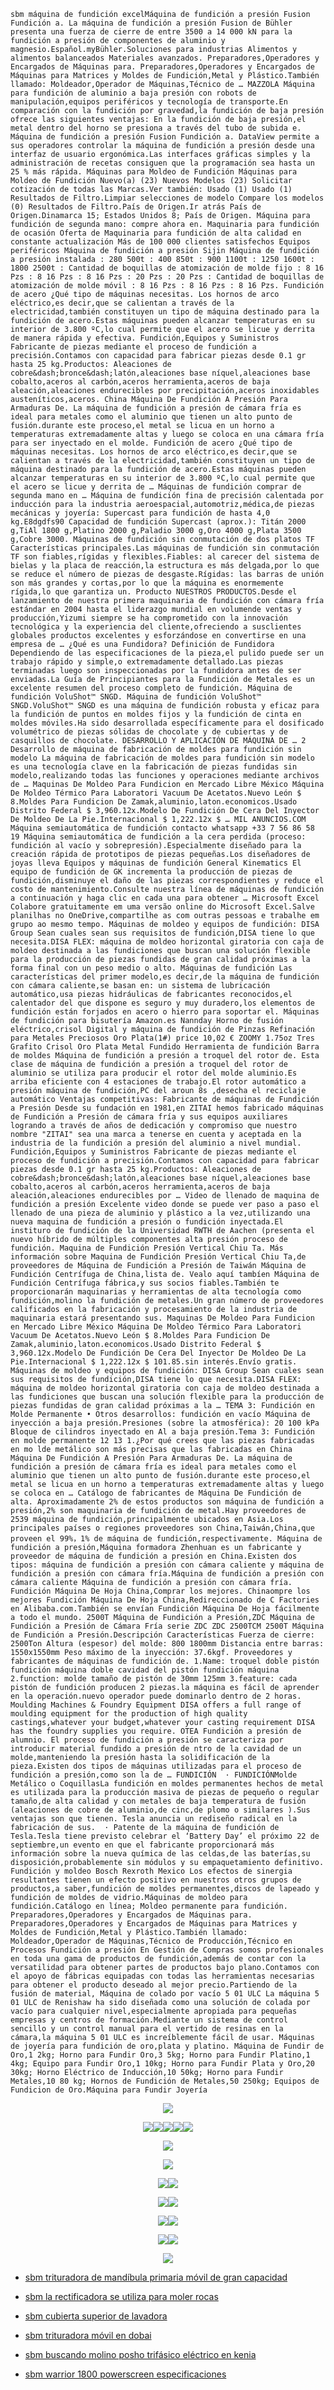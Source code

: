
```
sbm máquina de fundición excelMáquina de fundición a presión Fusion Fundición a. La máquina de fundición a presión Fusion de Bühler presenta una fuerza de cierre de entre 3500 a 14 000 kN para la fundición a presión de componentes de aluminio y magnesio.Español.myBühler.Soluciones para industrias Alimentos y alimentos balanceados Materiales avanzados. Preparadores,Operadores y Encargados de Máquinas para. Preparadores,Operadores y Encargados de Máquinas para Matrices y Moldes de Fundición,Metal y Plástico.También llamado: Moldeador,Operador de Máquinas,Técnico de … MAZZOLA Máquina para fundición de aluminio a baja presión con robots de manipulación,equipos periféricos y tecnología de transporte.En comparación con la fundición por gravedad,la fundición de baja presión ofrece las siguientes ventajas: En la fundición de baja presión,el metal dentro del horno se presiona a través del tubo de subida e. Máquina de fundición a presión Fusion Fundición a. DataView permite a sus operadores controlar la máquina de fundición a presión desde una interfaz de usuario ergonómica.Las interfaces gráficas simples y la administración de recetas consiguen que la programación sea hasta un 25 % más rápida. Máquinas para Moldeo de Fundición Máquinas para Moldeo de Fundición Nuevo(a) (23) Nuevos Modelos (23) Solicitar cotización de todas las Marcas.Ver también: Usado (1) Usado (1) Resultados de Filtro.Limpiar selecciones de modelo Compare los modelos (0) Resultados de Filtro.País de Origen.Ir atrás País de Origen.Dinamarca 15; Estados Unidos 8; País de Origen. Máquina para fundición de segunda mano: compre ahora en. Maquinaria para fundición de ocasión Oferta de Maquinaria para fundición de alta calidad en constante actualización Más de 100 000 clientes satisfechos Equipos periféricos Máquina de fundición a presión Sijin Máquina de fundición a presión instalada : 280 500t : 400 850t : 900 1100t : 1250 1600t : 1800 2500t : Cantidad de boquillas de atomización de molde fijo : 8 16 Pzs : 8 16 Pzs : 8 16 Pzs : 20 Pzs : 20 Pzs : Cantidad de boquillas de atomización de molde móvil : 8 16 Pzs : 8 16 Pzs : 8 16 Pzs. Fundición de acero ¿Qué tipo de máquinas necesitas. Los hornos de arco eléctrico,es decir,que se calientan a través de la electricidad,también constituyen un tipo de máquina destinado para la fundición de acero.Estas máquinas pueden alcanzar temperaturas en su interior de 3.800 ºC,lo cual permite que el acero se licue y derrita de manera rápida y efectiva. Fundición,Equipos y Suministros Fabricante de piezas mediante el proceso de fundición a precisión.Contamos con capacidad para fabricar piezas desde 0.1 gr hasta 25 kg.Productos: Aleaciones de cobre&dash;bronce&dash;latón,aleaciones base níquel,aleaciones base cobalto,aceros al carbón,aceros herramienta,aceros de baja aleación,aleaciones endurecibles por precipitación,aceros inoxidables austeníticos,aceros. China Máquina De Fundición A Presión Para Armaduras De. La máquina de fundición a presión de cámara fría es ideal para metales como el aluminio que tienen un alto punto de fusión.durante este proceso,el metal se licua en un horno a temperaturas extremadamente altas y luego se coloca en una cámara fría para ser inyectado en el molde. Fundición de acero ¿Qué tipo de máquinas necesitas. Los hornos de arco eléctrico,es decir,que se calientan a través de la electricidad,también constituyen un tipo de máquina destinado para la fundición de acero.Estas máquinas pueden alcanzar temperaturas en su interior de 3.800 ºC,lo cual permite que el acero se licue y derrita de … Máquinas de fundición comprar de segunda mano en … Máquina de fundición fina de precisión calentada por inducción para la industria aeroespacial,automotriz,médica,de piezas mecánicas y joyería: Supercast para fundición de hasta 4,0 kg.E8dgdfs90 Capacidad de fundición Supercast (aprox.): Titán 2000 g,TiAl 1800 g,Platino 2000 g,Paladio 3000 g,Oro 4000 g,Plata 3500 g,Cobre 3000. Máquinas de fundición sin conmutación de dos platos TF Características principales.Las máquinas de fundición sin conmutación TF son fiables,rígidas y flexibles.Fiables: al carecer del sistema de bielas y la placa de reacción,la estructura es más delgada,por lo que se reduce el número de piezas de desgaste.Rígidas: las barras de unión son más grandes y cortas,por lo que la máquina es enormemente rígida,lo que garantiza un. Producto NUESTROS PRODUCTOS.Desde el lanzamiento de nuestra primera maquinaria de fundición con cámara fría estándar en 2004 hasta el liderazgo mundial en volumende ventas y producción,Yizumi siempre se ha comprometido con la innovación tecnológica y la experiencia del cliente,ofreciendo a susclientes globales productos excelentes y esforzándose en convertirse en una empresa de … ¿Qué es una Fundidora? Definición de Fundidora Dependiendo de las especificaciones de la pieza,el pulido puede ser un trabajo rápido y simple,o extremadamente detallado.Las piezas terminadas luego son inspeccionadas por la fundidora antes de ser enviadas.La Guía de Principiantes para la Fundición de Metales es un excelente resumen del proceso completo de fundición. Máquina de fundición VoluShot™ SNGD. Máquina de fundición VoluShot™ SNGD.VoluShot™ SNGD es una máquina de fundición robusta y eficaz para la fundición de puntos en moldes fijos y la fundición de cinta en moldes móviles.Ha sido desarrollada específicamente para el dosificado volumétrico de piezas sólidas de chocolate y de cubiertas y de casquillos de chocolate. DESARROLLO Y APLICACIÓN DE MÁQUINA DE … 2 Desarrollo de máquina de fabricación de moldes para fundición sin modelo La máquina de fabricación de moldes para fundición sin modelo es una tecnología clave en la fabricación de piezas fundidas sin modelo,realizando todas las funciones y operaciones mediante archivos de … Maquinas De Moldeo Para Fundicion en Mercado Libre México Máquina De Moldeo Térmico Para Laboratori Vacuum De Acetatos.Nuevo León $ 8.Moldes Para Fundicion De Zamak,aluminio,laton.economicos.Usado Distrito Federal $ 3,960.12x.Modelo De Fundición De Cera Del Inyector De Moldeo De La Pie.Internacional $ 1,222.12x $ … MIL ANUNCIOS.COM Máquina semiautomática de fundición contacto whatsapp +33 7 56 86 58 19 Máquina semiautomática de fundición a la cera perdida (proceso: fundición al vacío y sobrepresión).Especialmente diseñado para la creación rápida de prototipos de piezas pequeñas.Los diseñadores de joyas lleva Equipos y máquinas de fundición General Kinematics El equipo de fundición de GK incrementa la producción de piezas de fundición,disminuye el daño de las piezas correspondientes y reduce el costo de mantenimiento.Consulte nuestra línea de máquinas de fundición a continuación y haga clic en cada una para obtener … Microsoft Excel Colabore gratuitamente em uma versão online do Microsoft Excel.Salve planilhas no OneDrive,compartilhe as com outras pessoas e trabalhe em grupo ao mesmo tempo. Máquinas de moldeo y equipos de fundición: DISA Group Sean cuales sean sus requisitos de fundición,DISA tiene lo que necesita.DISA FLEX: máquina de moldeo horizontal giratoria con caja de moldeo destinada a las fundiciones que buscan una solución flexible para la producción de piezas fundidas de gran calidad próximas a la forma final con un peso medio o alto. Máquinas de fundición Las características del primer modelo,es decir,de la máquina de fundición con cámara caliente,se basan en: un sistema de lubricación automático,usa piezas hidráulicas de fabricantes reconocidos,el calentador del que dispone es seguro y muy duradero,los elementos de fundición están forjados en acero o hierro para soportar el. Máquinas de fundición para bisutería Amazon.es Nannday Horno de fusión eléctrico,crisol Digital y máquina de fundición de Pinzas Refinación para Metales Preciosos Oro Plata(1#) price 10,02 € ZOOMY 1.75oz Tres Grafito Crisol Oro Plata Metal Fundido Herramienta de fundición Barra de moldes Máquina de fundición a presión a troquel del rotor de. Esta clase de máquina de fundición a presión a troquel del rotor de aluminio se utiliza para producir el rotor del molde aluminio.Es arriba eficiente con 4 estaciones de trabajo.El rotor automático a presión máquina de fundición,PC del aroun 8s ,desecha el reciclaje automático Ventajas competitivas: Fabricante de máquinas de Fundición a Presión Desde su fundación en 1981,en ZITAI hemos fabricado máquinas de Fundición a Presión de cámara fría y sus equipos auxiliares logrando a través de años de dedicación y compromiso que nuestro nombre "ZITAI" sea una marca a tenerse en cuenta y aceptada en la industria de la fundición a presión del aluminio a nivel mundial. Fundición,Equipos y Suministros Fabricante de piezas mediante el proceso de fundición a precisión.Contamos con capacidad para fabricar piezas desde 0.1 gr hasta 25 kg.Productos: Aleaciones de cobre&dash;bronce&dash;latón,aleaciones base níquel,aleaciones base cobalto,aceros al carbón,aceros herramienta,aceros de baja aleación,aleaciones endurecibles por … Video de llenado de maquina de fundición a presión Excelente video donde se puede ver paso a paso el llenado de una pieza de aluminio y plástico a la vez,utilizando una nueva maquina de fundición a presión o fundición inyectada.El instituro de fundición de la Universidad RWTH de Aachen (presenta el nuevo híbrido de múltiples componentes alta presión proceso de fundición. Maquina de Fundición Presión Vertical Chiu Ta. Más información sobre Maquina de Fundición Presión Vertical Chiu Ta,de proveedores de Máquina de Fundición a Presión de Taiwán Máquina de Fundición Centrífuga de China,lista de. Vealo aquí tambíen Máquina de Fundición Centrífuga fábrica,y sus socios fiables.También te proporcionarán maquinarias y herramientas de alta tecnología como fundición,molino la fundición de metales.Un gran número de proveedores calificados en la fabricación y procesamiento de la industria de maquinaria estará presentando sus. Maquinas De Moldeo Para Fundicion en Mercado Libre México Máquina De Moldeo Térmico Para Laboratori Vacuum De Acetatos.Nuevo León $ 8.Moldes Para Fundicion De Zamak,aluminio,laton.economicos.Usado Distrito Federal $ 3,960.12x.Modelo De Fundición De Cera Del Inyector De Moldeo De La Pie.Internacional $ 1,222.12x $ 101.85.sin interés.Envío gratis. Máquinas de moldeo y equipos de fundición: DISA Group Sean cuales sean sus requisitos de fundición,DISA tiene lo que necesita.DISA FLEX: máquina de moldeo horizontal giratoria con caja de moldeo destinada a las fundiciones que buscan una solución flexible para la producción de piezas fundidas de gran calidad próximas a la … TEMA 3: Fundición en Molde Permanente • Otros desarrollos: fundición en vacío Máquina de inyección a baja presión.Presiones (sobre la atmosférica): 20 100 kPa Bloque de cilindros inyectado en Al a baja presión.Tema 3: Fundición en molde permanente 12 13 1.¿Por qué crees que las piezas fabricadas en mo lde metálico son más precisas que las fabricadas en China Máquina De Fundición A Presión Para Armaduras De. La máquina de fundición a presión de cámara fría es ideal para metales como el aluminio que tienen un alto punto de fusión.durante este proceso,el metal se licua en un horno a temperaturas extremadamente altas y luego se coloca en … Catálogo de fabricantes de Máquina De Fundición de alta. Aproximadamente 2% de estos productos son máquina de fundición a presión,2% son maquinaria de fundición de metal.Hay proveedores de 2539 máquina de fundición,principalmente ubicados en Asia.Los principales países o regiones proveedores son China,Taiwán,China,que proveen el 99%，1% de máquina de fundición,respectivamente. Máquina de fundición a presión,Máquina formadora Zhenhuan es un fabricante y proveedor de máquina de fundición a presión en China.Existen dos tipos: máquina de fundición a presión con cámara caliente y máquina de fundición a presión con cámara fría.Máquina de fundición a presión con cámara caliente Máquina de fundición a presión con cámara fría. Fundición Máquina De Hoja China,Comprar los mejores. Chinaompre los mejores Fundición Máquina De Hoja China,Redireccionado de C Factories en Alibaba.com.También se envían Fundición Máquina De Hoja fácilmente a todo el mundo. 2500T Máquina de Fundición a Presión,ZDC Máquina de Fundición a Presión de Cámara Fría serie ZDC ZDC 2500TCM 2500T Máquina de Fundición a Presión.Descripción Características Fuerza de cierre: 2500Ton Altura (espesor) del molde: 800 1800mm Distancia entre barras: 1550x1550mm Peso máximo de la inyección: 37.6kgf. Proveedores y fabricantes de máquinas de fundición de. 1.Name: troquel doble pistón fundición máquina doble cavidad del pistón fundición máquina 2.function: molde tamaño de pistón de 30mm 125mm 3.feature: cada pistón de fundición producen 2 piezas.la máquina es fácil de aprender en la operación.nuevo operador puede dominarlo dentro de 2 horas. Moulding Machines & Foundry Equipment DISA offers a full range of moulding equipment for the production of high quality castings,whatever your budget,whatever your casting requirement DISA has the foundry supplies you require. OTEA Fundición a presión de alumnio. El proceso de fundición a presión se caracteriza por introducir material fundido a presión de ntro de la cavidad de un molde,manteniendo la presión hasta la solidificación de la pieza.Existen dos tipos de máquinas utilizadas para el proceso de fundición a presión,como son la de … FUNDICIÓN  · FUNDICIÓNMolde Metálico o CoquillasLa fundición en moldes permanentes hechos de metal es utilizada para la producción masiva de piezas de pequeño o regular tamaño,de alta calidad y con metales de baja temperatura de fusión (aleaciones de cobre de aluminio,de cinc,de plomo o similares ).Sus ventajas son que tienen. Tesla anuncia un rediseño radical en la fabricación de sus.  · Patente de la máquina de fundición de Tesla.Tesla tiene previsto celebrar el ‘Battery Day’ el próximo 22 de septiembre,un evento en que el fabricante proporcionará más información sobre la nueva química de las celdas,de las baterías,su disposición,probablemente sin módulos y su empaquetamiento definitivo. Fundición y moldeo Bosch Rexroth Mexico Los efectos de sinergia resultantes tienen un efecto positivo en nuestros otros grupos de productos,a saber,fundición de moldes permanentes,discos de lapeado y fundición de moldes de vidrio.Máquinas de moldeo para fundición.Catálogo en línea; Moldeo permanente para fundición. Preparadores,Operadores y Encargados de Máquinas para. Preparadores,Operadores y Encargados de Máquinas para Matrices y Moldes de Fundición,Metal y Plástico.También llamado: Moldeador,Operador de Máquinas,Técnico de Producción,Técnico en Procesos Fundición a presión En Gestión de Compras somos profesionales en toda una gama de productos de fundición,además de contar con la versatilidad para obtener partes de productos bajo plano.Contamos con el apoyo de fábricas equipadas con todas las herramientas necesarias para obtener el producto deseado al mejor precio.Partiendo de la fusión de material, Máquina de colado por vacío 5 01 ULC La máquina 5 01 ULC de Renishaw ha sido diseñada como una solución de colada por vacío para cualquier nivel,especialmente apropiada para pequeñas empresas y centros de formación.Mediante un sistema de control sencillo y un control manual para el vertido de resinas en la cámara,la máquina 5 01 ULC es increíblemente fácil de usar. Máquinas de joyería para fundición de oro,plata y platino. Máquina de Fundir de Oro,1 2kg; Horno para Fundir Oro,3 5kg; Horno para Fundir Platino,1 4kg; Equipo para Fundir Oro,1 10kg; Horno para Fundir Plata y Oro,20 30kg; Horno Eléctrico de Inducción,10 50kg; Horno para Fundir Metales,10 80 kg; Hornos de Fundición de Metales,50 250kg; Equipos de Fundicion de Oro.Máquina para Fundir Joyería 
```

<div align="center">

<a href="https://es-crusher.shibang-china.com/github&k=sbm+m%C3%A1quina+de+fundici%C3%B3n+excel"><img src="https://static.shibang-china.com/es/crusher/logo.jpg"></a>

<a href="https://es-crusher.shibang-china.com/github&k=sbm+m%C3%A1quina+de+fundici%C3%B3n+excel"><img src="https://static.shibang-china.com/es/crusher/index.jpg"></a><a href="https://es-crusher.shibang-china.com/material.htmlgithub&k=sbm+m%C3%A1quina+de+fundici%C3%B3n+excel"><img src="https://static.shibang-china.com/es/crusher/material.jpg"></a><a href="https://es-crusher.shibang-china.com/application.htmlgithub&k=sbm+m%C3%A1quina+de+fundici%C3%B3n+excel"><img src="https://static.shibang-china.com/es/crusher/application.jpg"></a><a href="https://es-crusher.shibang-china.com/aboutus.htmlgithub&k=sbm+m%C3%A1quina+de+fundici%C3%B3n+excel"><img src="https://static.shibang-china.com/es/crusher/aboutus.jpg"></a><a href="https://es-crusher.shibang-china.com/contact.htmlgithub&k=sbm+m%C3%A1quina+de+fundici%C3%B3n+excel"><img src="https://static.shibang-china.com/es/crusher/contact.jpg"></a>

<a href="https://es-crusher.shibang-china.com/github&k=sbm+m%C3%A1quina+de+fundici%C3%B3n+excel"><img src="https://static.shibang-china.com/es/crusher/banner.jpg"></a>

<a href="https://swt.shibang-china.com/github&k=sbm+m%C3%A1quina+de+fundici%C3%B3n+excel"><img src="https://static.shibang-china.com/es/crusher/text.jpg"></a>

<a href="https://swt.shibang-china.com/github&k=sbm+m%C3%A1quina+de+fundici%C3%B3n+excel"><img src="https://static.shibang-china.com/es/crusher/chat.jpg"></a><a href="https://es-crusher.shibang-china.com/contact.htmlgithub&k=sbm+m%C3%A1quina+de+fundici%C3%B3n+excel"><img src="https://static.shibang-china.com/es/crusher/message.jpg"></a>

<a href="https://es-crusher.shibang-china.com/products/pe.htmlgithub&k=sbm+m%C3%A1quina+de+fundici%C3%B3n+excel"><img src="https://static.shibang-china.com/es/crusher/pe.jpg"></a><a href="https://es-crusher.shibang-china.com/products/pf.htmlgithub&k=sbm+m%C3%A1quina+de+fundici%C3%B3n+excel"><img src="https://static.shibang-china.com/es/crusher/pf.jpg"></a>

<a href="https://es-crusher.shibang-china.com/products/hpt.htmlgithub&k=sbm+m%C3%A1quina+de+fundici%C3%B3n+excel"><img src="https://static.shibang-china.com/es/crusher/hpt.jpg"></a><a href="https://es-crusher.shibang-china.com/products/vsi.htmlgithub&k=sbm+m%C3%A1quina+de+fundici%C3%B3n+excel"><img src="https://static.shibang-china.com/es/crusher/vsi.jpg"></a>

<a href="https://es-crusher.shibang-china.com/products/klv.htmlgithub&k=sbm+m%C3%A1quina+de+fundici%C3%B3n+excel"><img src="https://static.shibang-china.com/es/crusher/klv.jpg"></a><a href="https://es-crusher.shibang-china.com/products/portable.htmlgithub&k=sbm+m%C3%A1quina+de+fundici%C3%B3n+excel"><img src="https://static.shibang-china.com/es/crusher/portable.jpg"></a>

<a href="https://swt.shibang-china.com/github&k=sbm+m%C3%A1quina+de+fundici%C3%B3n+excel"><img src="https://static.shibang-china.com/es/crusher/case.jpg"></a>

</div>


* [sbm trituradora de mandíbula primaria móvil de gran capacidad](sbm%20trituradora%20de%20mand%C3%ADbula%20primaria%20m%C3%B3vil%20de%20gran%20capacidad.md)

* [sbm la rectificadora se utiliza para moler rocas](sbm%20la%20rectificadora%20se%20utiliza%20para%20moler%20rocas.md)

* [sbm cubierta superior de lavadora](sbm%20cubierta%20superior%20de%20lavadora.md)

* [sbm trituradora móvil en dobai](sbm%20trituradora%20m%C3%B3vil%20en%20dobai.md)

* [sbm buscando molino posho trifásico eléctrico en kenia](sbm%20buscando%20molino%20posho%20trif%C3%A1sico%20el%C3%A9ctrico%20en%20kenia.md)

* [sbm warrior 1800 powerscreen especificaciones](sbm%20warrior%201800%20powerscreen%20especificaciones.md)
